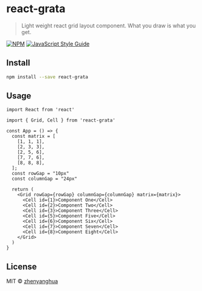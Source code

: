 # react-grata

> Light weight react grid layout component. What you draw is what you get.

[![NPM](https://img.shields.io/npm/v/react-grata.svg)](https://www.npmjs.com/package/react-grata) [![JavaScript Style Guide](https://img.shields.io/badge/code_style-standard-brightgreen.svg)](https://standardjs.com)

## Install

```bash
npm install --save react-grata
```

## Usage

```tsx
import React from 'react'

import { Grid, Cell } from 'react-grata'

const App = () => {
  const matrix = [
    [1, 1, 1],
    [2, 3, 3],
    [2, 5, 6],
    [7, 7, 6],
    [8, 8, 8],
  ];
  const rowGap = "10px"
  const columnGap = "24px"

  return (
    <Grid rowGap={rowGap} columnGap={columnGap} matrix={matrix}>
      <Cell id={1}>Component One</Cell>
      <Cell id={2}>Component Two</Cell>
      <Cell id={3}>Component Three</Cell>
      <Cell id={5}>Component Five</Cell>
      <Cell id={6}>Component Six</Cell>
      <Cell id={7}>Component Seven</Cell>
      <Cell id={8}>Component Eight</Cell>
    </Grid>
  )
}
```

## License

MIT © [zhenyanghua](https://github.com/zhenyanghua)
